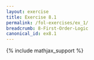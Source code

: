 ```yaml
---
layout: exercise
title: Exercise 8.1
permalink: /fol-exercises/ex_1/
breadcrumb: 8-First-Order-Logic
canonical_id: ex8.1
---
```


{% include mathjax_support %}

